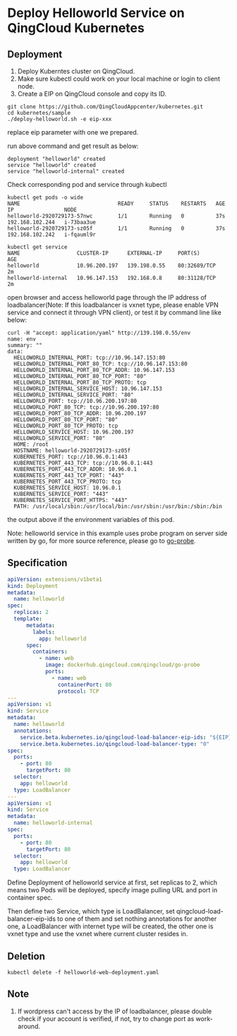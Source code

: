 # Deploy Helloworld Service on QingCloud Kubernetes

## Deployment

1. Deploy Kuberntes cluster on QingCloud. 
2. Make sure kubectl could work on your local machine or login to client node. 
3. Create a EIP on QingCloud console and copy its ID. 


```shell
git clone https://github.com/QingCloudAppcenter/kubernetes.git
cd kubernetes/sample
./deploy-helloworld.sh -e eip-xxx
```

replace eip parameter with one we prepared. 

run above command and get result as below: 

```shell
deployment "helloworld" created
service "helloworld" created
service "helloworld-internal" created
```

Check corresponding pod and service through kubectl 

```shell
kubectl get pods -o wide
NAME                               READY     STATUS    RESTARTS   AGE       IP                NODE
helloworld-2920729173-57nwc        1/1       Running   0          37s       192.168.102.244   i-73baa3ue
helloworld-2920729173-sz05f        1/1       Running   0          37s       192.168.102.242   i-fqauml9r
```

```shell
kubectl get service
NAME                  CLUSTER-IP      EXTERNAL-IP     PORT(S)        AGE
helloworld            10.96.200.197   139.198.0.55    80:32689/TCP   2m
helloworld-internal   10.96.147.153   192.168.0.8     80:31128/TCP   2m
```

open browser and access helloworld page through the IP address of loadbalancer(Note: If this loadbalancer is vxnet type, please enable VPN service and connect it through VPN client), or test it by command line like below:  

```shell
curl -H "accept: application/yaml" http://139.198.0.55/env
name: env
summary: ""
data:
  HELLOWORLD_INTERNAL_PORT: tcp://10.96.147.153:80
  HELLOWORLD_INTERNAL_PORT_80_TCP: tcp://10.96.147.153:80
  HELLOWORLD_INTERNAL_PORT_80_TCP_ADDR: 10.96.147.153
  HELLOWORLD_INTERNAL_PORT_80_TCP_PORT: "80"
  HELLOWORLD_INTERNAL_PORT_80_TCP_PROTO: tcp
  HELLOWORLD_INTERNAL_SERVICE_HOST: 10.96.147.153
  HELLOWORLD_INTERNAL_SERVICE_PORT: "80"
  HELLOWORLD_PORT: tcp://10.96.200.197:80
  HELLOWORLD_PORT_80_TCP: tcp://10.96.200.197:80
  HELLOWORLD_PORT_80_TCP_ADDR: 10.96.200.197
  HELLOWORLD_PORT_80_TCP_PORT: "80"
  HELLOWORLD_PORT_80_TCP_PROTO: tcp
  HELLOWORLD_SERVICE_HOST: 10.96.200.197
  HELLOWORLD_SERVICE_PORT: "80"
  HOME: /root
  HOSTNAME: helloworld-2920729173-sz05f
  KUBERNETES_PORT: tcp://10.96.0.1:443
  KUBERNETES_PORT_443_TCP: tcp://10.96.0.1:443
  KUBERNETES_PORT_443_TCP_ADDR: 10.96.0.1
  KUBERNETES_PORT_443_TCP_PORT: "443"
  KUBERNETES_PORT_443_TCP_PROTO: tcp
  KUBERNETES_SERVICE_HOST: 10.96.0.1
  KUBERNETES_SERVICE_PORT: "443"
  KUBERNETES_SERVICE_PORT_HTTPS: "443"
  PATH: /usr/local/sbin:/usr/local/bin:/usr/sbin:/usr/bin:/sbin:/bin
```

the output above if the environment variables of this pod. 

Note: helloworld service in this example uses probe program on server side written by go, for more source reference, please go to [go-probe](https://github.com/jolestar/go-probe). 

## Specification

```yaml
apiVersion: extensions/v1beta1
kind: Deployment
metadata:
  name: helloworld
spec:
  replicas: 2
  template:
      metadata:
        labels:
          app: helloworld
      spec:
        containers:
          - name: web
            image: dockerhub.qingcloud.com/qingcloud/go-probe
            ports:
              - name: web
                containerPort: 80
                protocol: TCP
---
apiVersion: v1
kind: Service
metadata:
  name: helloworld
  annotations:
    service.beta.kubernetes.io/qingcloud-load-balancer-eip-ids: "${EIP}"
    service.beta.kubernetes.io/qingcloud-load-balancer-type: "0"
spec:
  ports:
    - port: 80
      targetPort: 80
  selector:
    app: helloworld
  type: LoadBalancer
---
apiVersion: v1
kind: Service
metadata:
  name: helloworld-internal
spec:
  ports:
    - port: 80
      targetPort: 80
  selector:
    app: helloworld
  type: LoadBalancer
```

Define Deployment of helloworld service at first, set replicas to 2, which means two Pods will be deployed, specify image pulling URL and port in container spec. 

Then define two Service, which type is LoadBalancer, set qingcloud-load-balancer-eip-ids to one of them and set nothing annotations for another one, a LoadBalancer with internet type will be created, the other one is vxnet type and use the vxnet where current cluster resides in. 

## Deletion

```shell
kubectl delete -f helloworld-web-deployment.yaml
```

## Note

1. If wordpress can't access by the IP of loadbalancer, please double check if your account is verified, if not, try to change port as work-around. 

